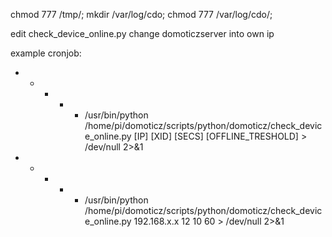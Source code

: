 chmod 777 /tmp/;
mkdir /var/log/cdo;
chmod 777 /var/log/cdo/;

edit check_device_online.py change domoticzserver into own ip


example cronjob:

* * * * * /usr/bin/python /home/pi/domoticz/scripts/python/domoticz/check_device_online.py [IP] [XID] [SECS] [OFFLINE_TRESHOLD] > /dev/null 2>&1
* * * * * /usr/bin/python /home/pi/domoticz/scripts/python/domoticz/check_device_online.py 192.168.x.x 12 10 60 > /dev/null 2>&1
